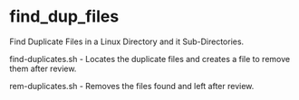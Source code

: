 # find_dup_files
Find Duplicate Files in a Linux Directory and it Sub-Directories.

find-duplicates.sh - Locates the duplicate files and creates a file to remove them after review.

rem-duplicates.sh - Removes the files found and left after review.

